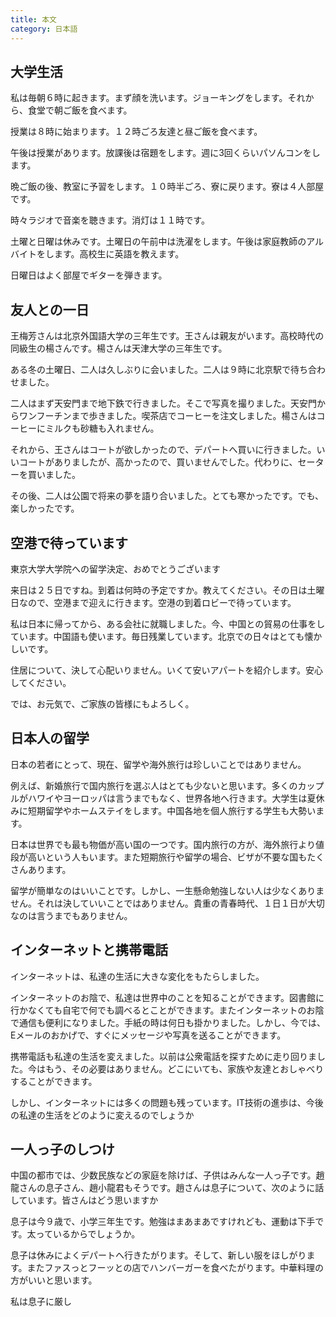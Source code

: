 ```yaml
---
title: 本文
category: 日本語
---
```


## 大学生活

私は毎朝６時に起きます。まず顔を洗います。ジョーキングをします。それから、食堂で朝ご飯を食べます。

授業は８時に始まります。１２時ごろ友達と昼ご飯を食べます。

午後は授業があります。放課後は宿題をします。週に3回くらいパソんコンをします。

晩ご飯の後、教室に予習をします。１０時半ごろ、寮に戻ります。寮は４人部屋です。

時々ラジオで音楽を聴きます。消灯は１１時です。

土曜と日曜は休みです。土曜日の午前中は洗濯をします。午後は家庭教師のアルバイトをします。高校生に英語を教えます。

日曜日はよく部屋でギターを弾きます。

## 友人との一日

王梅芳さんは北京外国語大学の三年生です。王さんは親友がいます。高校時代の同級生の楊さんです。楊さんは天津大学の三年生です。

ある冬の土曜日、二人は久しぶりに会いました。二人は９時に北京駅で待ち合わせました。

二人はまず天安門まで地下鉄で行きました。そこで写真を撮りました。天安門からワンフーチンまで歩きました。喫茶店でコーヒーを注文しました。楊さんはコーヒーにミルクも砂糖も入れません。

それから、王さんはコートが欲しかったので、デパートへ買いに行きました。いいコートがありましたが、高かったので、買いませんでした。代わりに、セーターを買いました。

その後、二人は公園で将来の夢を語り合いました。とても寒かったです。でも、楽しかったです。

## 空港で待っています

東京大学大学院への留学決定、おめでとうございます

来日は２５日ですね。到着は何時の予定ですか。教えてください。その日は土曜日なので、空港まで迎えに行きます。空港の到着ロビーで待っています。

私は日本に帰ってから、ある会社に就職しました。今、中国との貿易の仕事をしています。中国語も使います。毎日残業しています。北京での日々はとても懐かしいです。

住居について、決して心配いりません。いくて安いアパートを紹介します。安心してください。

では、お元気で、ご家族の皆様にもよろしく。

## 日本人の留学

日本の若者にとって、現在、留学や海外旅行は珍しいことではありません。

例えば、新婚旅行で国内旅行を選ぶ人はとても少ないと思います。多くのカップルがハワイやヨーロッパは言うまでもなく、世界各地へ行きます。大学生は夏休みに短期留学やホームステイをします。中国各地を個人旅行する学生も大勢います。

日本は世界でも最も物価が高い国の一つです。国内旅行の方が、海外旅行より値段が高いという人もいます。また短期旅行や留学の場合、ビザが不要な国もたくさんあります。

留学が簡単なのはいいことです。しかし、一生懸命勉強しない人は少なくありません。それは決していいことではありません。貴重の青春時代、１日１日が大切なのは言うまでもありません。

## インターネットと携帯電話

インターネットは、私達の生活に大きな変化をもたらしました。

インターネットのお陰で、私達は世界中のことを知ることができます。図書館に行かなくても自宅で何でも調べるとことができます。またインターネットのお陰で通信も便利になりました。手紙の時は何日も掛かりました。しかし、今では、Eメールのおかげで、すぐにメッセージや写真を送ることができます。

携帯電話も私達の生活を変えました。以前は公衆電話を探すために走り回りました。今はもう、その必要はありません。どこにいても、家族や友達とおしゃべりすることができます。

しかし、インターネットには多くの問題も残っています。IT技術の進歩は、今後の私達の生活をどのように変えるのでしょうか

## 一人っ子のしつけ

中国の都市では、少数民族などの家庭を除けば、子供はみんな一人っ子です。趙龍さんの息子さん、趙小龍君もそうです。趙さんは息子について、次のように話しています。皆さんはどう思いますか

息子は今９歳で、小学三年生です。勉強はまあまあですけれども、運動は下手です。太っているからでしょうか。

息子は休みによくデパートへ行きたがります。そして、新しい服をほしがります。またファスっとフーッとの店でハンバーガーを食べたがります。中華料理の方がいいと思います。

私は息子に厳し